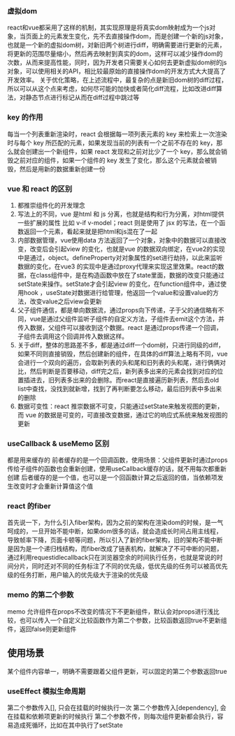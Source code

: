### 虚拟dom
react和vue都采用了这样的机制，其实现原理是将真实dom映射成为一个js对象，当页面上的元素发生变化，先不去直接操作dom，而是创建一个新的js对象，也就是一个新的虚拟dom树，对新旧两个树进行diff，明确需要进行更新的元素，将更新的范围尽量缩小，然后再去映射到真实的dom，这样可以减少操作dom的次数，从而来提高性能，同时，因为开发者只需要关心如何去更新虚拟dom树的js对象，可以使用相关的API，相比较最原始的直接操作dom的开发方式大大提高了开发效率。
关于优化策略，在上述流程中，最复杂的点是新旧dom树的diff过程，所以可以从这个点来考虑，如何尽可能的加快或者简化diff流程，比如改进diff算法，对静态节点进行标记从而在diff过程中跳过等
### key 的作用
每当一个列表重新渲染时，react 会根据每一项列表元素的 key 来检索上一次渲染时与每个 key 所匹配的元素，如果发现当前的列表有一个之前不存在的 key，那么就会创建出一个新组件，如果 react 发现和之前对比少了一个 key，那么就会销毁之前对应的组件，如果一个组件的 key 发生了变化，那么这个元素就会被销毁，然后是用新的数据重新创建一份

### vue 和 react 的区别
1. 都推崇组件化的开发理念
2. 写法上的不同，vue 是html 和 js 分离，也就是结构和行为分离，对html提供一些扩展的属性 比如 v-if v-model；react 则是使用了 jsx 的写法，在一个函数返回一个元素，看起来就是把html和js混在了一起
3. 内部数据管理，vue使用data 方法返回了一个对象，对象中的数据可以直接改变，改变后会引起view 的变化，也就是vue 的数据双向绑定，在vue2的实现中是通过，object。defineProperty对对象属性的set进行劫持，以此来监听数据的变化，在vue3 的实现中是通过proxy代理来实现这里效果。react的数据，在class组件中，是在构造函数中放在了state里面，数据的改变只能通过setState来操作。setState才会引起view 的变化，在function组件中，通过使用hook ，useState对数据进行给管理，他返回一个value和设置value的方法，改变value之后view会更新
4. 父子组件通信，都是单向数据流，通过props向下传递，子于父的通信略有不同，vue是通过父组件监听子组件的自定义方法，子组件去emit这个方法，并传入数据，父组件可以接收到这个数据。react 是通过props传递一个回调，子组件去调用这个回调并传入数据这样。
5. 关于diff，整体的思路差不多，都是通过diff一个dom树，只进行同级的diff，如果不同则直接销毁，然后创建新的组件，在具体的diff算法上略有不同，vue会进行一个双向的遍历，会取新列表的头和尾和旧列表的头和尾，进行俩俩对比，然后判断是否要移动，diff完之后，新列表多出来的元素会找到对应的位置插进去，旧列表多出来的会删除。而react是直接遍历新列表，然后去old list中查找，没找到就新增，找到了再判断要怎么移动，最后旧列表中多出来的删除
6. 数据可变性：react 推崇数据不可变，只能通过setState来触发视图的更新，而 vue 的数据是可变的，可直接改变数据，通过它的响应式系统来触发视图的更新

### useCallback & useMemo 区别
都是用来缓存的
前者缓存的是一个回调函数，使用场景：父组件更新时通过props传给子组件的函数也会重新创建，使用useCallback缓存的话，就不用每次都重新创建
后者缓存的是一个值，也可以是一个回函数计算之后返回的值，当依赖项发生改变时才会重新计算值这个值

### react 的fiber
首先说一下，为什么引入fiber架构，因为之前的架构在渲染dom的时候，是一气呵成的，一旦开始不能中断，如果dom很多的话，就会造成长时间占用主线程，导致帧率下降，页面卡顿等问题，所以引入了新的fiber架构，旧的架构不能中断是因为是一个递归栈结构，而fiber改成了链表机构，就解决了不可中断的问题，通过利用requestidlecallback只在浏览器空余的时间执行任务，也就是常说的时间分片，同时还对不同的任务标注了不同的优先级，低优先级的任务可以被高优先级的任务打断，用户输入的优先级大于渲染的优先级

### memo 的第二个参数
memo 允许组件在props不改变的情况下不更新组件，默认会对props进行浅比较，也可以传入一个自定义比较函数作为第二个参数，比较函数返回true不更新组件，返回false则更新组件
## 使用场景
某个组件内容单一，明确不需要跟着父组件更新，可以固定的第二个参数返回true

### useEffect 模拟生命周期
第二个参数传入[], 只会在挂载的时候执行一次
第二个参数传入[dependency], 会在挂载和依赖项更新的时候执行
第二个参数不传，则每次组件更新都会执行，容易造成死循环，比如在其中执行了setState